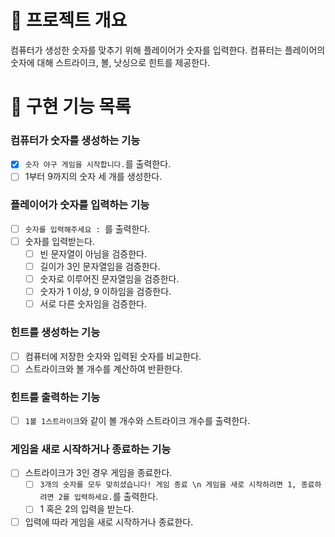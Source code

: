 # 💪 프로젝트 개요

컴퓨터가 생성한 숫자를 맞추기 위해 플레이어가 숫자를 입력한다.
컴퓨터는 플레이어의 숫자에 대해 스트라이크, 볼, 낫싱으로 힌트를 제공한다.

# 📝 구현 기능 목록

### 컴퓨터가 숫자를 생성하는 기능

- [x] `숫자 야구 게임을 시작합니다.`를 출력한다.
- [ ] 1부터 9까지의 숫자 세 개를 생성한다.

### 플레이어가 숫자를 입력하는 기능

- [ ] `숫자를 입력해주세요 : `를 출력한다.
- [ ] 숫자를 입력받는다.
    - [ ] 빈 문자열이 아님을 검증한다.
    - [ ] 길이가 3인 문자열임을 검증한다.
    - [ ] 숫자로 이루어진 문자열임을 검증한다.
    - [ ] 숫자가 1 이상, 9 이하임을 검증한다.
    - [ ] 서로 다른 숫자임을 검증한다.

### 힌트를 생성하는 기능

- [ ] 컴퓨터에 저장한 숫자와 입력된 숫자를 비교한다.
- [ ] 스트라이크와 볼 개수를 계산하여 반환한다.

### 힌트를 출력하는 기능

- [ ] `1볼 1스트라이크`와 같이 볼 개수와 스트라이크 개수를 출력한다.

### 게임을 새로 시작하거나 종료하는 기능

- [ ] 스트라이크가 3인 경우 게임을 종료한다.
    - [ ] `3개의 숫자를 모두 맞히셨습니다! 게임 종료 \n 게임을 새로 시작하려면 1, 종료하려면 2를 입력하세요.`를 출력한다.
    - [ ] 1 혹은 2의 입력을 받는다.
- [ ] 입력에 따라 게임을 새로 시작하거나 종료한다.
